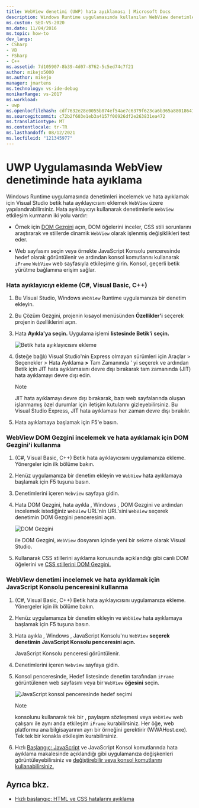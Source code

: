 ```yaml
---
title: WebView denetimi (UWP) hata ayıklaması | Microsoft Docs
description: Windows Runtime uygulamasında kullanılan WebView denetimlerini incelemeyi ve hata ayıklamayı öğrenin. DOM Gezgini Ve JavaScript Konsolu penceresini kullanabilirsiniz.
ms.custom: SEO-VS-2020
ms.date: 11/04/2016
ms.topic: how-to
dev_langs:
- CSharp
- VB
- FSharp
- C++
ms.assetid: 7d105907-8b39-4d07-8762-5c5ed74c7f21
author: mikejo5000
ms.author: mikejo
manager: jmartens
ms.technology: vs-ide-debug
monikerRange: vs-2017
ms.workload:
- uwp
ms.openlocfilehash: cdf7632e28e0055b874ef54ae7c6379f623ca6b365a88018641501f56ab40fa9
ms.sourcegitcommit: c72b2f603e1eb3a4157f00926df2e263831ea472
ms.translationtype: MT
ms.contentlocale: tr-TR
ms.lasthandoff: 08/12/2021
ms.locfileid: "121345977"
---
```

# <a name="debug-a-webview-control-in-a-uwp-app"></a>UWP Uygulamasında WebView denetiminde hata ayıklama

 Windows Runtime uygulamasında denetimleri incelemek ve hata ayıklamak için Visual Studio betik hata ayıklayıcısını eklemek `WebView` üzere yapılandırabilirsiniz. Hata ayıklayıcıyı kullanarak denetimlerle `WebView` etkileşim kurmanın iki yolu vardır:

- Örnek için [DOM Gezgini](../debugger/quickstart-debug-html-and-css.md) açın, DOM öğelerini inceler, CSS stili sorunlarını araştırarak ve stillerde dinamik `WebView` olarak işlenmiş değişiklikleri test eder.

- Web sayfasını seçin veya örnekte JavaScript Konsolu penceresinde hedef olarak görüntülenir ve ardından konsol komutlarını kullanarak `iFrame` `WebView` web sayfasıyla etkileşime girin. [](../debugger/javascript-console-commands.md?view=vs-2017&preserve-view=true) Konsol, geçerli betik yürütme bağlamına erişim sağlar.

### <a name="attach-the-debugger-c-visual-basic-c"></a>Hata ayıklayıcıyı ekleme (C#, Visual Basic, C++)

1. Bu Visual Studio, Windows `WebView` Runtime uygulamanıza bir denetim ekleyin.

2. Bu Çözüm Gezgini, projenin kısayol menüsünden **Özellikler'i** seçerek projenin özelliklerini açın.

3. Hata **Ayıkla'ya seçin.** Uygulama işlemi **listesinde Betik'i** **seçin.**

     ![Betik hata ayıklayıcısını ekleme](../debugger/media/js_dom_webview_script_debugger.png "JS_DOM_WebView_Script_Debugger")

4. (İsteğe bağlı) Visual Studio'nin Express olmayan sürümleri için Araçlar > Seçenekler > Hata Ayıklama **>** Tam Zamanında ' yi seçerek ve ardından Betik için JIT hata ayıklamasını devre dışı bırakarak tam zamanında (JIT) hata ayıklamayı devre dışı edin.

    > [!NOTE]
    > JIT hata ayıklamayı devre dışı bırakarak, bazı web sayfalarında oluşan işlanmamış özel durumlar için iletişim kutularını gizleyebilirsiniz. Bu Visual Studio Express, JIT hata ayıklaması her zaman devre dışı bırakılır.

5. Hata ayıklamaya başlamak için F5'e basın.

### <a name="use-the-dom-explorer-to-inspect-and-debug-a-webview-control"></a>WebView DOM Gezgini incelemek ve hata ayıklamak için DOM Gezgini'i kullanma

1. (C#, Visual Basic, C++) Betik hata ayıklayıcısını uygulamanıza ekleme. Yönergeler için ilk bölüme bakın.

2. Henüz uygulamanıza bir denetim ekleyin ve `WebView` hata ayıklamaya başlamak için F5 tuşuna basın.

3. Denetimlerini içeren `Webview` sayfaya gidin.

4. Hata DOM Gezgini, hata ayıkla , Windows , DOM Gezgini ve ardından incelemek istediğiniz `WebView` URL'nin URL'sini   `WebView` seçerek denetimin DOM Gezgini penceresini açın.

     ![DOM Gezgini](../debugger/media/js_dom_webview.png "JS_DOM_WebView")

     ile DOM Gezgini, `WebView` dosyanın içinde yeni bir sekme olarak Visual Studio.

5. Kullanarak CSS stillerini ayıklama konusunda açıklandığı gibi canlı DOM öğelerini ve [CSS stillerini DOM Gezgini.](quickstart-debug-html-and-css.md)

### <a name="use-the-javascript-console-window-to-inspect-and-debug-a-webview-control"></a>WebView denetimi incelemek ve hata ayıklamak için JavaScript Konsolu penceresini kullanma

1. (C#, Visual Basic, C++) Betik hata ayıklayıcısını uygulamanıza ekleme. Yönergeler için ilk bölüme bakın.

2. Henüz uygulamanıza bir denetim ekleyin ve `WebView` hata ayıklamaya başlamak için F5 tuşuna basın.

3. Hata ayıkla , Windows , JavaScript Konsolu'nu `WebView` **seçerek denetimin** **JavaScript Konsolu penceresini açın.** 

     JavaScript Konsolu penceresi görüntülenir.

4. Denetimlerini içeren `Webview` sayfaya gidin.

5. Konsol penceresinde, Hedef listesinde denetim tarafından `iFrame` görüntülenen web sayfasını veya bir `WebView` **öğesini** seçin.

     ![JavaScript konsol penceresinde hedef seçimi](../debugger/media/js_console_target.png "JS_Console_Target")

    > [!NOTE]
    > konsolunu kullanarak tek bir , paylaşım sözleşmesi veya `WebView` web çalışanı ile aynı anda etkileşim `iFrame` kurabilirsiniz. Her öğe, web platformu ana bilgisayarının ayrı bir örneğini gerektirir (WWAHost.exe). Tek tek bir konakla etkileşim kurabilirsiniz.

6. Hızlı [Başlangıç: JavaScript](../debugger/quickstart-debug-javascript-using-the-console.md) ve JavaScript Konsol komutlarında hata ayıklama makalesinde açıklandığı gibi uygulamanıza değişkenleri görüntüleyebilirsiniz ve [değiştirebilir veya konsol komutlarını kullanabilirsiniz.](../debugger/javascript-console-commands.md?view=vs-2017&preserve-view=true)

## <a name="see-also"></a>Ayrıca bkz.

- [Hızlı başlangıç: HTML ve CSS hatalarını ayıklama](../debugger/quickstart-debug-html-and-css.md)